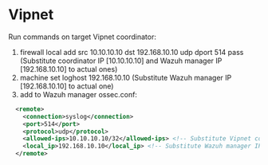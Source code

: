 # Vipnet

Run commands on target Vipnet coordinator:
1. firewall local add src 10.10.10.10 dst 192.168.10.10 udp dport 514 pass (Substitute coordinator IP [10.10.10.10] and Wazuh manager IP [192.168.10.10] to actual ones)
2. machine set loghost 192.168.10.10 (Substitute Wazuh manager IP [192.168.10.10] to actual one)
3. add to Wazuh manager ossec.conf:
 <!-- Vipnet coordinator events -->
```xml  
  <remote>
    <connection>syslog</connection>
    <port>514</port>
    <protocol>udp</protocol>
    <allowed-ips>10.10.10.10/32</allowed-ips> <!-- Substitute Vipnet coordinator IP [10.10.10.10] to actual one -->
    <local_ip>192.168.10.10</local_ip> <!-- Substitute Wazuh manager IP [192.168.10.10] to actual one -->
  </remote>
```
